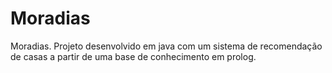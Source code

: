 # Moradias

Moradias.
Projeto desenvolvido em java com um sistema de recomendação de casas a partir de uma base de conhecimento em prolog.
